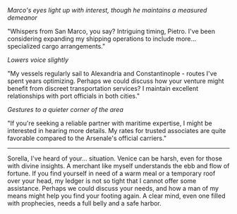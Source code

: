 *Marco's eyes light up with interest, though he maintains a measured demeanor*

"Whispers from San Marco, you say? Intriguing timing, Pietro. I've been considering expanding my shipping operations to include more... specialized cargo arrangements."

*Lowers voice slightly*

"My vessels regularly sail to Alexandria and Constantinople - routes I've spent years optimizing. Perhaps we could discuss how your venture might benefit from discreet transportation services? I maintain excellent relationships with port officials in both cities."

*Gestures to a quieter corner of the area*

"If you're seeking a reliable partner with maritime expertise, I might be interested in hearing more details. My rates for trusted associates are quite favorable compared to the Arsenale's official carriers."

---

Sorella, I've heard of your... situation. Venice can be harsh, even for those with divine insights. A merchant like myself understands the ebb and flow of fortune. If you find yourself in need of a warm meal or a temporary roof over your head, my ledger is not so tight that I cannot offer some assistance. Perhaps we could discuss your needs, and how a man of my means might help you find your footing again. A clear mind, even one filled with prophecies, needs a full belly and a safe harbor.
